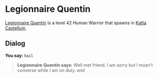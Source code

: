 # Legionnaire Quentin



[Legionnaire Quentin](/npc/160103) is a level 42 Human Warrior that spawns in [Katta Castellum](/zone/160).



## Dialog

**You say:** `hail`



>**Legionnaire Quentin says:** Well met friend. I am sorry but I musn't converse while I am on duty.
end
